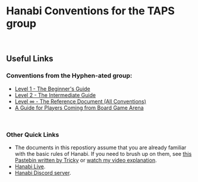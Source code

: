 # Hanabi Conventions for the TAPS group

<br />

## Useful Links

### Conventions from the Hyphen-ated group:
* [Level 1 - The Beginner's Guide](https://github.com/Zamiell/hanabi-conventions/blob/master/Beginner.md)
* [Level 2 - The Intermediate Guide](https://github.com/Zamiell/hanabi-conventions/blob/master/Intermediate.md)
* [Level ∞ - The Reference Document (All Conventions)](https://github.com/Zamiell/hanabi-conventions/blob/master/Reference.md)
* [A Guide for Players Coming from Board Game Arena](https://github.com/Zamiell/hanabi-conventions/blob/master/misc/BGA.md)

<br />

### Other Quick Links

* The documents in this repostiory assume that you are already familiar with the basic rules of Hanabi. If you need to brush up on them, see [this Pastebin written by Tricky](http://pastebin.com/6brGz2J4) or [watch my video explanation](https://www.youtube.com/watch?v=jR9i1qCbHXQ).
* [Hanabi Live](http://hanabi.live/).
* [Hanabi Discord server](https://discord.gg/FADvkJp).
